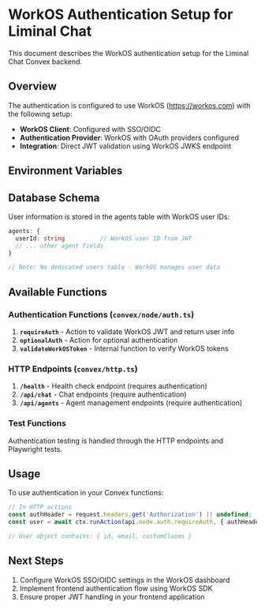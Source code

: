 # WorkOS Authentication Setup for Liminal Chat

This document describes the WorkOS authentication setup for the Liminal Chat Convex backend.

## Overview

The authentication is configured to use WorkOS (https://workos.com) with the following setup:

- **WorkOS Client**: Configured with SSO/OIDC
- **Authentication Provider**: WorkOS with OAuth providers configured
- **Integration**: Direct JWT validation using WorkOS JWKS endpoint

## Environment Variables

## Database Schema

User information is stored in the agents table with WorkOS user IDs:

```typescript
agents: {
  userId: string          // WorkOS user ID from JWT
  // ... other agent fields
}

// Note: No dedicated users table - WorkOS manages user data
```

## Available Functions

### Authentication Functions (`convex/node/auth.ts`)

1. **`requireAuth`** - Action to validate WorkOS JWT and return user info
2. **`optionalAuth`** - Action for optional authentication
3. **`validateWorkOSToken`** - Internal function to verify WorkOS tokens

### HTTP Endpoints (`convex/http.ts`)

1. **`/health`** - Health check endpoint (requires authentication)
2. **`/api/chat`** - Chat endpoints (require authentication)
3. **`/api/agents`** - Agent management endpoints (require authentication)

### Test Functions

Authentication testing is handled through the HTTP endpoints and Playwright tests.

## Usage

To use authentication in your Convex functions:

```typescript
// In HTTP actions
const authHeader = request.headers.get('Authorization') || undefined;
const user = await ctx.runAction(api.node.auth.requireAuth, { authHeader });

// User object contains: { id, email, customClaims }
```

## Next Steps

1. Configure WorkOS SSO/OIDC settings in the WorkOS dashboard
2. Implement frontend authentication flow using WorkOS SDK
3. Ensure proper JWT handling in your frontend application
